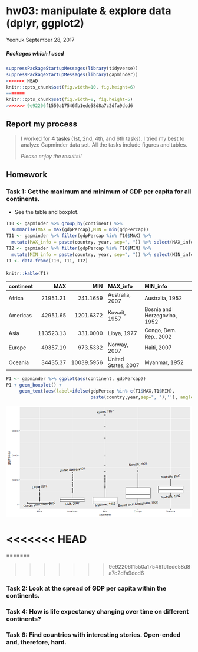 hw03: manipulate & explore data (dplyr, ggplot2)
================
Yeonuk
September 28, 2017

##### Packages which I used

``` r
suppressPackageStartupMessages(library(tidyverse)) 
suppressPackageStartupMessages(library(gapminder))
<<<<<<< HEAD
knitr::opts_chunk$set(fig.width=10, fig.height=6)
=======
knitr::opts_chunk$set(fig.width=8, fig.height=5)
>>>>>>> 9e92206f1550a17546fb1ede58d8a7c2dfa9dcd6
```

Report my process
-----------------

> I worked for **4 tasks** (1st, 2nd, 4th, and 6th tasks). I tried my best to analyze Gapminder data set. All the tasks include figures and tables.
>
> *Please enjoy the results!!*

Homework
--------

### Task 1: Get the maximum and minimum of GDP per capita for all continents.

-   See the table and boxplot.

``` r
T10 <- gapminder %>% group_by(continent) %>% 
  summarise(MAX = max(gdpPercap),MIN = min(gdpPercap))
T11 <- gapminder %>% filter(gdpPercap %in% T10$MAX) %>% 
  mutate(MAX_info = paste(country, year, sep=", ")) %>% select(MAX_info)
T12 <- gapminder %>% filter(gdpPercap %in% T10$MIN) %>% 
  mutate(MIN_info = paste(country, year, sep=", ")) %>% select(MIN_info)
T1 <- data.frame(T10, T11, T12)

knitr::kable(T1)  
```

| continent |        MAX|         MIN| MAX\_info           | MIN\_info                    |
|:----------|----------:|-----------:|:--------------------|:-----------------------------|
| Africa    |   21951.21|    241.1659| Australia, 2007     | Australia, 1952              |
| Americas  |   42951.65|   1201.6372| Kuwait, 1957        | Bosnia and Herzegovina, 1952 |
| Asia      |  113523.13|    331.0000| Libya, 1977         | Congo, Dem. Rep., 2002       |
| Europe    |   49357.19|    973.5332| Norway, 2007        | Haiti, 2007                  |
| Oceania   |   34435.37|  10039.5956| United States, 2007 | Myanmar, 1952                |

``` r
P1 <- gapminder %>% ggplot(aes(continent, gdpPercap))
P1 + geom_boxplot() +
     geom_text(aes(label=ifelse(gdpPercap %in% c(T1$MAX,T1$MIN), 
                                paste(country,year,sep=", "),''), angle=5))
```

![](hw03_yeonuk_files/figure-markdown_github-ascii_identifiers/unnamed-chunk-3-1.png)

<<<<<<< HEAD
=======
=======

>>>>>>> 9e92206f1550a17546fb1ede58d8a7c2dfa9dcd6
### Task 2: Look at the spread of GDP per capita within the continents.

### Task 4: How is life expectancy changing over time on different continents?

### Task 6: Find countries with interesting stories. Open-ended and, therefore, hard.
